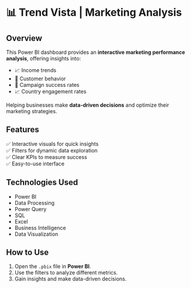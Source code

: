 # 📊 Trend Vista | Marketing Analysis

## Overview
This Power BI dashboard provides an **interactive marketing performance analysis**, offering insights into:
- 📈 Income trends  
- 👥 Customer behavior  
- 🎯 Campaign success rates
- 📈 Country engagement rates

Helping businesses make **data-driven decisions** and optimize their marketing strategies.  

## Features
✅ Interactive visuals for quick insights  
✅ Filters for dynamic data exploration  
✅ Clear KPIs to measure success  
✅ Easy-to-use interface  

## Technologies Used  
- Power BI  
- Data Processing
- Power Query
- SQL  
- Excel  
- Business Intelligence  
- Data Visualization  

## How to Use
1. Open the `.pbix` file in **Power BI**.  
2. Use the filters to analyze different metrics.  
3. Gain insights and make data-driven decisions.
